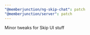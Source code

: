 ```yaml
---
"@memberjunction/ng-skip-chat": patch
"@memberjunction/server": patch
---
```


Minor tweaks for Skip UI stuff
